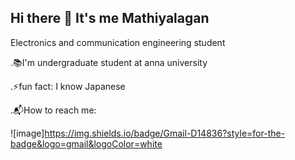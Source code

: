 ## Hi there 👋 It's me Mathiyalagan

Electronics and communication engineering student

.📚I'm undergraduate student at anna university

.⚡️fun fact: I know Japanese

.📬How to reach me:

![image]https://img.shields.io/badge/Gmail-D14836?style=for-the-badge&logo=gmail&logoColor=white
